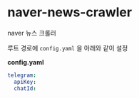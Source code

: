 # naver-news-crawler
naver 뉴스 크롤러

루트 경로에 `config.yaml` 을 아래와 같이 설정

**config.yaml**
```yaml
telegram:
  apiKey: 
  chatId: 
```